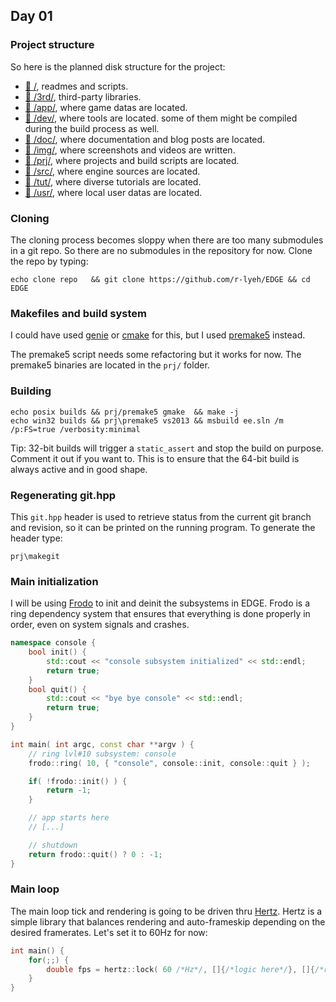 ## Day 01

### Project structure

So here is the planned disk structure for the project:

- [:open_file_folder:&nbsp;/](/), readmes and scripts.
- [:open_file_folder:&nbsp;/3rd/](/3rd), third-party libraries.
- [:open_file_folder:&nbsp;/app/](/app), where game datas are located.
- [:open_file_folder:&nbsp;/dev/](/dev), where tools are located. some of them might be compiled during the build process as well.
- [:open_file_folder:&nbsp;/doc/](/doc), where documentation and blog posts are located.
- [:open_file_folder:&nbsp;/img/](/img), where screenshots and videos are written.
- [:open_file_folder:&nbsp;/prj/](/prj), where projects and build scripts are located.
- [:open_file_folder:&nbsp;/src/](/src), where engine sources are located.
- [:open_file_folder:&nbsp;/tut/](/tut), where diverse tutorials are located.
- [:open_file_folder:&nbsp;/usr/](/usr), where local user datas are located.

### Cloning

The cloning process becomes sloppy when there are too many submodules in a git repo. 
So there are no submodules in the repository for now.
Clone the repo by typing:

```
echo clone repo   && git clone https://github.com/r-lyeh/EDGE && cd EDGE
```

### Makefiles and build system

I could have used [genie](https://github.com/bkaradzic/genie) or [cmake](https://cmake.org/) for this, but I used [premake5](https://bitbucket.org/premake/premake-dev/wiki/Home) instead.

The premake5 script needs some refactoring but it works for now.
The premake5 binaries are located in the `prj/` folder.

### Building

```
echo posix builds && prj/premake5 gmake  && make -j
echo win32 builds && prj\premake5 vs2013 && msbuild ee.sln /m /p:FS=true /verbosity:minimal
```

Tip: 32-bit builds will trigger a `static_assert` and stop the build on purpose. Comment it out if you want to. This is to ensure that the 64-bit build is always active and in good shape.

### Regenerating git.hpp

This `git.hpp` header is used to retrieve status from the current git branch and revision, so it can be printed on the running program. To generate the header type:

```
prj\makegit
```

### Main initialization

I will be using [Frodo](https://github.com/r-lyeh/frodo) to init and deinit the subsystems in EDGE.
Frodo is a ring dependency system that ensures that everything is done properly in order, even on system signals and crashes.

```c++
namespace console {
    bool init() {
        std::cout << "console subsystem initialized" << std::endl;
        return true;
    }
    bool quit() {
        std::cout << "bye bye console" << std::endl;
        return true;
    }
}

int main( int argc, const char **argv ) {
    // ring lvl#10 subsystem: console
    frodo::ring( 10, { "console", console::init, console::quit } );

    if( !frodo::init() ) {
        return -1;
    }

    // app starts here
    // [...]

    // shutdown
    return frodo::quit() ? 0 : -1;
}
```

### Main loop

The main loop tick and rendering is going to be driven thru [Hertz](https://github.com/r-lyeh/hertz). Hertz is a simple library that balances rendering and auto-frameskip depending on the desired framerates. Let's set it to 60Hz for now:

```c++
int main() {
    for(;;) {
        double fps = hertz::lock( 60 /*Hz*/, []{/*logic here*/}, []{/*render here*/} );
    }
}
```


